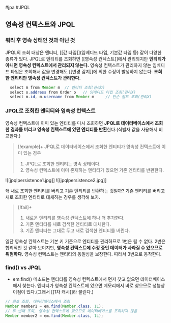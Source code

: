 #jpa #JPQL 

## 영속성 컨텍스트와 JPQL
### 쿼리 후 영속 상태인 것과 아닌 것
JPQL의 조회 대상은 엔티티, [[값 타입]](임베디드 타입, 기본값 타입 등) 같이 다양한 종류가 있다. JPQL로 엔티티를 조회하면 [[영속성 컨텍스트]]에서 관리되지만 **엔티티가 아니면 영속성 컨텍스트에서 관리되지 않는다.** 영속성 컨텍스트가 관리하지 않는 임베디드 타입은 조회해서 값을 변경해도 [[변경 감지]]에 의한 수정이 발생하지 않는다. **조회한 엔티티만 영속성 컨텍스트가 관리한다.**

```java
  select m from Member m  // 엔티티 조회(관리O)
  select o.address from Order o   // 임베디드 타입 조회(관리X)
  select m.id, m.username from Member m     // 단순 필드 조회(관리X)
```

### JPQL로 조회한 엔티티와 영속성 컨텍스트
영속성 컨텍스트에 이미 있는 엔티티를 다시 조회하면 **JPQL로 데이터베이스에서 조회한 결과를 버리고 영속성 컨텍스트에 있던 엔티티를 반환**한다.(식별자 값을 사용해서 비교한다.) 

> [!example]+ 
> JPQL로 데이터베이스에서 조회한 엔티티가 영속성 컨텍스트에 이미 있는 경우
> 1. JPQL로 조회한 엔티티는 영속 상태이다.
> 2. 영속성 컨텍스트에 이미 존재하는 엔티티가 있으면 기존 엔티티를 반환한다.
>
![[jpqlpersistence1.jpg]]
![[jpqlpersistence2.jpg]]


왜 새로 조회한 엔티티를 버리고 기존 엔티티를 반환하는 것일까? 기존 엔티티를 버리고 새로 조회한 엔티티로 대체하는 경우를 생각해 보자.

> [!fail]+ 
> 1. 새로운 엔티티를 영속성 컨텍스트에 하나 더 추가한다.
> 2. 기존 엔티티를 새로 검색한 엔티티로 대체한다.
> 3. 기존 엔티티는 그대로 두고 새로 검색한 엔티티를 버린다.

일단 영속성 컨텍스트는 기본 키 기준으로 엔티티를 관리하므로 1번은 될 수 없다.
2번은 합리적인 것 같아 보이지만, **영속성 컨텍스트에 수정 중인 데이터가 사라질 수 있으므로 위험하다.** 영속성 컨텍스트는 엔티티의 동일성을 보장한다. 따라서 3번으로 동작한다.

### find() vs JPQL
- em.find() 메소드는 엔티티를 영속성 컨텍스트에서 먼저 찾고 없으면 데이터베이스에서 찾는다. 엔티티가 영속성 컨텍스트에 있으면 메모리에서 바로 찾으므로 성능상 이점이 있다.(그래서 [[1차 캐시]]라 불린다.)

```java
// 최초 조회, 데이터베이스에서 조회
Member member1 = em.find(Member.class, 1L);
// 두 번째 조회, 영속성 컨텍스트에 있으므로 데이터베이스를 조회하지 않음
Member member2 = em.find(Member.class, 1L);
```